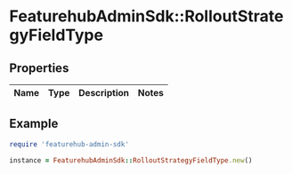 # FeaturehubAdminSdk::RolloutStrategyFieldType

## Properties

| Name | Type | Description | Notes |
| ---- | ---- | ----------- | ----- |

## Example

```ruby
require 'featurehub-admin-sdk'

instance = FeaturehubAdminSdk::RolloutStrategyFieldType.new()
```

